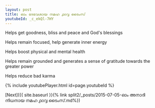 ```yaml
---
layout: post
title: ഓം ദേവേശായ നമഹ ൧൦൮ ടൈംസ്
youtubeId: _c_ekQl-7HY
---
```

 
 
Helps get goodness, bliss and peace and God's blessings
 
Helps remain focused, help generate inner energy 
 
Helps boost physical and mental health 
 
Helps remain grounded and generates a sense of gratitude towards the greater power 
 
Helps reduce bad karma
 
 
 
 


{% include youtubePlayer.html id=page.youtubeId %}
 
[Next]({{ site.baseurl }}{% link  split2/_posts/2015-07-05-ഓം അനാദി നിധനായ നമഹ  ൧൦൮ ടൈംസ്.md%})
 
